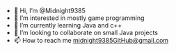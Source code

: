 - 👋 Hi, I’m @Midnight9385
- 👀 I’m interested in mostly game programming
- 🌱 I’m currently learning Java and c++
- 💞️ I’m looking to collaborate on small Java projects
- 📫 How to reach me midnight9385GitHub@gmail.com

<!---
Midnight9385/Midnight9385 is a ✨ special ✨ repository because its `README.md` (this file) appears on your GitHub profile.
You can click the Preview link to take a look at your changes.
--->
